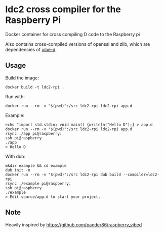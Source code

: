 # ldc2 cross compiler for the Raspberry Pi
Docker container for cross compiling D code to the Raspberry pi

Also contains cross-compiled versions of openssl and zlib, which are dependencies of [vibe-d](https://vibed.org/).

## Usage
Build the image:
```
docker build -t ldc2-rpi .
```

Run with:
```
docker run --rm -v "$(pwd)":/src ldc2-rpi ldc2-rpi app.d
```

Example:
```
echo "import std.stdio; void main() {writeln("Hello D");} > app.d
docker run --rm -v "$(pwd)":/src ldc2-rpi ldc2-rpi app.d
rsync ./app pi@raspberry:
ssh pi@raspberry
./app
> Hello D
```

With dub:
```
mkdir example && cd example
dub init -n
docker run --rm -v "$(pwd)":/src ldc2-rpi dub build --compiler=ldc2-rpi
rsync ./example pi@raspberry:
ssh pi@raspberry
./example
> Edit source/app.d to start your project.
```

## Note
Heavily inspired by https://github.com/pander86/raspberry_vibed
